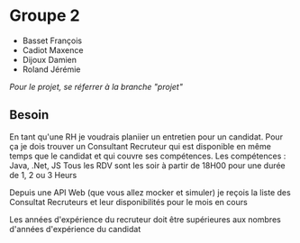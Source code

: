 <h1>Groupe 2</h1>

* Basset François
* Cadiot Maxence
* Dijoux Damien
* Roland Jérémie

*Pour le projet, se réferrer à la branche "projet"*

<h2>Besoin</h2>

En tant qu'une RH je voudrais planiier un entretien pour un candidat.
Pour ça je dois trouver un Consultant Recruteur qui est disponible en même temps que le candidat et qui couvre ses compétences.
Les compétences : Java, .Net, JS
Tous les RDV sont les soir à partir de 18H00 pour une durée de 1, 2 ou 3 Heurs

Depuis une API Web (que vous allez mocker et simuler) je reçois la liste des Consultat Recruteurs et leur disponibilités pour le mois en cours

Les années d'expérience du recruteur doit être supérieures aux nombres d'années d'expérience du candidat
